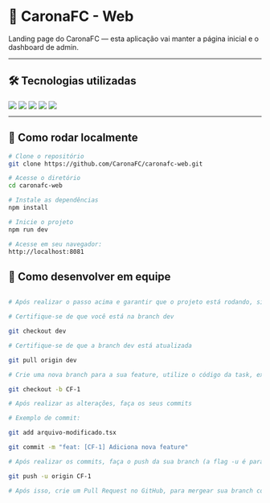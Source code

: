 # 🚗 CaronaFC - Web

Landing page do CaronaFC — esta aplicação vai manter a página inicial e o dashboard de admin.

---

## 🛠 Tecnologias utilizadas

<div>
  <img align="center" src="https://img.shields.io/badge/Vite-646CFF?style=for-the-badge&logo=vite&logoColor=white" />
  <img align="center" src="https://img.shields.io/badge/React-61DAFB?style=for-the-badge&logo=react&logoColor=white" />
  <img align="center" src="https://img.shields.io/badge/TypeScript-3178C6?style=for-the-badge&logo=typescript&logoColor=white" />
  <img align="center" src="https://img.shields.io/badge/TailwindCSS-06B6D4?style=for-the-badge&logo=tailwindcss&logoColor=white" />
  <img align="center" src="https://img.shields.io/badge/Framer--Motion-EF5DA8?style=for-the-badge&logo=framer&logoColor=white" />
</div>

---

## 🚀 Como rodar localmente

```bash
# Clone o repositório
git clone https://github.com/CaronaFC/caronafc-web.git

# Acesse o diretório
cd caronafc-web

# Instale as dependências
npm install

# Inicie o projeto
npm run dev

# Acesse em seu navegador:
http://localhost:8081
```

## 👥 Como desenvolver em equipe

```bash

# Após realizar o passo acima e garantir que o projeto está rodando, siga os passos abaixo:

# Certifique-se de que você está na branch dev

git checkout dev

# Certifique-se de que a branch dev está atualizada

git pull origin dev

# Crie uma nova branch para a sua feature, utilize o código da task, exemplo:

git checkout -b CF-1

# Após realizar as alterações, faça os seus commits

# Exemplo de commit:

git add arquivo-modificado.tsx

git commit -m "feat: [CF-1] Adiciona nova feature"

# Após realizar os commits, faça o push da sua branch (a flag -u é para criar o tracking remoto da sua branch, que até o momento só existe na sua máquina):

git push -u origin CF-1

# Após isso, crie um Pull Request no GitHub, para mergear sua branch com a branch de dev e aguarde alguém revisar!
```